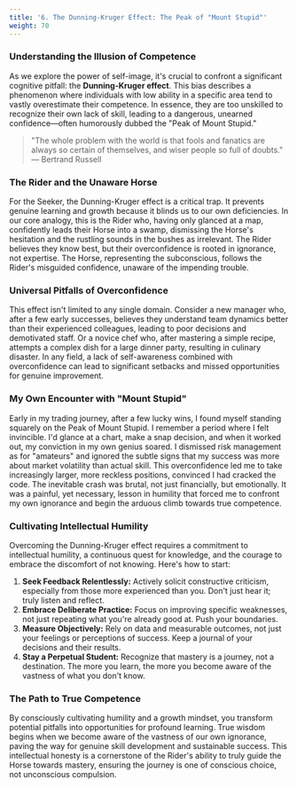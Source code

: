 ```yaml
---
title: '6. The Dunning-Kruger Effect: The Peak of "Mount Stupid"'
weight: 70
---
```


### Understanding the Illusion of Competence

As we explore the power of self-image, it's crucial to confront a significant cognitive pitfall: the **Dunning-Kruger effect**. This bias describes a phenomenon where individuals with low ability in a specific area tend to vastly overestimate their competence. In essence, they are too unskilled to recognize their own lack of skill, leading to a dangerous, unearned confidence—often humorously dubbed the "Peak of Mount Stupid."

> "The whole problem with the world is that fools and fanatics are always so certain of themselves, and wiser people so full of doubts."
> — Bertrand Russell

### The Rider and the Unaware Horse

For the Seeker, the Dunning-Kruger effect is a critical trap. It prevents genuine learning and growth because it blinds us to our own deficiencies. In our core analogy, this is the Rider who, having only glanced at a map, confidently leads their Horse into a swamp, dismissing the Horse's hesitation and the rustling sounds in the bushes as irrelevant. The Rider believes they know best, but their overconfidence is rooted in ignorance, not expertise. The Horse, representing the subconscious, follows the Rider's misguided confidence, unaware of the impending trouble.

### Universal Pitfalls of Overconfidence

This effect isn't limited to any single domain. Consider a new manager who, after a few early successes, believes they understand team dynamics better than their experienced colleagues, leading to poor decisions and demotivated staff. Or a novice chef who, after mastering a simple recipe, attempts a complex dish for a large dinner party, resulting in culinary disaster. In any field, a lack of self-awareness combined with overconfidence can lead to significant setbacks and missed opportunities for genuine improvement.

### My Own Encounter with "Mount Stupid"

Early in my trading journey, after a few lucky wins, I found myself standing squarely on the Peak of Mount Stupid. I remember a period where I felt invincible. I'd glance at a chart, make a snap decision, and when it worked out, my conviction in my own genius soared. I dismissed risk management as for "amateurs" and ignored the subtle signs that my success was more about market volatility than actual skill. This overconfidence led me to take increasingly larger, more reckless positions, convinced I had cracked the code. The inevitable crash was brutal, not just financially, but emotionally. It was a painful, yet necessary, lesson in humility that forced me to confront my own ignorance and begin the arduous climb towards true competence.

### Cultivating Intellectual Humility

Overcoming the Dunning-Kruger effect requires a commitment to intellectual humility, a continuous quest for knowledge, and the courage to embrace the discomfort of not knowing. Here's how to start:

1.  **Seek Feedback Relentlessly:** Actively solicit constructive criticism, especially from those more experienced than you. Don't just hear it; truly listen and reflect.
2.  **Embrace Deliberate Practice:** Focus on improving specific weaknesses, not just repeating what you're already good at. Push your boundaries.
3.  **Measure Objectively:** Rely on data and measurable outcomes, not just your feelings or perceptions of success. Keep a journal of your decisions and their results.
4.  **Stay a Perpetual Student:** Recognize that mastery is a journey, not a destination. The more you learn, the more you become aware of the vastness of what you don't know.

### The Path to True Competence

By consciously cultivating humility and a growth mindset, you transform potential pitfalls into opportunities for profound learning. True wisdom begins when we become aware of the vastness of our own ignorance, paving the way for genuine skill development and sustainable success. This intellectual honesty is a cornerstone of the Rider's ability to truly guide the Horse towards mastery, ensuring the journey is one of conscious choice, not unconscious compulsion.
